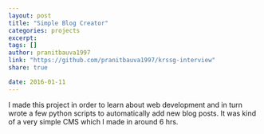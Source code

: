```yaml
---
layout: post
title: "Simple Blog Creator"
categories: projects
excerpt:
tags: []
author: pranitbauva1997
link: "https://github.com/pranitbauva1997/krssg-interview"
share: true

date: 2016-01-11
---
```


I made this project in order to learn about web development and in turn
wrote a few python scripts to automatically add new blog posts. It was
kind of a very simple CMS which I made in around 6 hrs.
